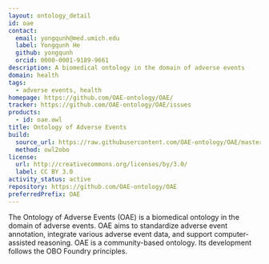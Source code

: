 ```yaml
---
layout: ontology_detail
id: oae
contact:
  email: yongqunh@med.umich.edu
  label: Yongqunh He
  github: yongqunh
  orcid: 0000-0001-9189-9661
description: A biomedical ontology in the domain of adverse events
domain: health
tags:
  - adverse events, health
homepage: https://github.com/OAE-ontology/OAE/
tracker: https://github.com/OAE-ontology/OAE/issues
products:
  - id: oae.owl
title: Ontology of Adverse Events
build:
  source_url: https://raw.githubusercontent.com/OAE-ontology/OAE/master/src/oae_merged.owl
  method: owl2obo
license:
  url: http://creativecommons.org/licenses/by/3.0/
  label: CC BY 3.0
activity_status: active
repository: https://github.com/OAE-ontology/OAE
preferredPrefix: OAE
---
```


The Ontology of Adverse Events (OAE) is a biomedical ontology in the domain of adverse events. OAE aims to standardize adverse event annotation, integrate various adverse event data, and support computer-assisted reasoning.  OAE is a community-based ontology. Its development follows the OBO Foundry principles.
